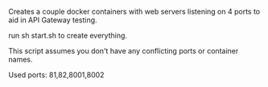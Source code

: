 Creates a couple docker containers with web servers listening on 4 ports to aid in API Gateway testing.

run sh start.sh to create everything.

This script assumes you don't have any conflicting ports or container names.

Used ports: 81,82,8001,8002

